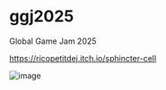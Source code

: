 # ggj2025
Global Game Jam 2025

https://ricopetitdej.itch.io/sphincter-cell

![image](https://github.com/user-attachments/assets/8303cdd8-751f-4d39-86fa-69dab8483141)
